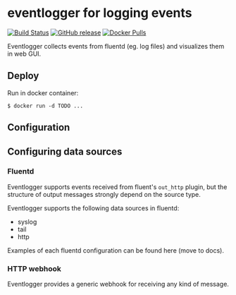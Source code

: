 # eventlogger for logging events

[![Build Status](https://semaphoreci.com/api/v1/matjaz99/eventlogger/branches/master/shields_badge.svg)](https://semaphoreci.com/matjaz99/eventlogger)
[![GitHub release](https://img.shields.io/github/release/matjaz99/eventlogger.svg)](https://GitHub.com/matjaz99/eventlogger/releases/)
[![Docker Pulls](https://img.shields.io/docker/pulls/matjaz99/eventlogger.svg)](https://hub.docker.com/r/matjaz99/eventlogger)

Eventlogger collects events from fluentd (eg. log files) and visualizes them in web GUI.

## Deploy

Run in docker container:

```
$ docker run -d TODO ...
```

## Configuration


## Configuring data sources

### Fluentd

Eventlogger supports events received from fluent's `out_http` plugin, but the structure of 
output messages strongly depend on the source type. 

Eventlogger supports the following data sources in fluentd:
- syslog
- tail
- http

Examples of each fluentd configuration can be found here (move to docs).




### HTTP webhook

Eventlogger provides a generic webhook for receiving any kind of message. 
